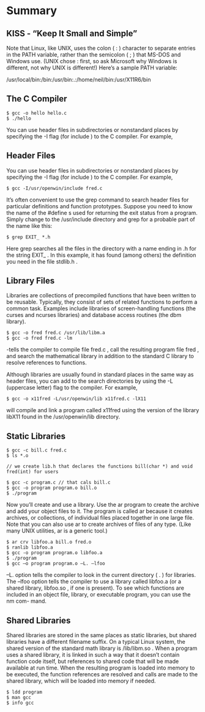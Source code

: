 # Summary

## KISS - “Keep It Small and Simple”

Note that Linux, like UNIX, uses the colon ( : ) character to separate entries in the PATH variable, rather than the semicolon ( ; ) that MS-DOS and Windows use. (UNIX chose : first, so ask Microsoft why Windows is different, not why UNIX is different!) Here’s a sample PATH variable:

/usr/local/bin:/bin:/usr/bin:.:/home/neil/bin:/usr/X11R6/bin


## The C Compiler

```
$ gcc -o hello hello.c
$ ./hello
```

You can use header files in subdirectories or nonstandard places by specifying the -I flag (for include ) to the C compiler. For example,

## Header Files

You can use header files in subdirectories or nonstandard places by specifying the -I flag (for include ) to the C compiler. For example,

```
$ gcc -I/usr/openwin/include fred.c
```

It’s often convenient to use the grep command to search header files for particular definitions and function prototypes. Suppose you need to know the name of the #define s used for returning the exit status from a program. Simply change to the /usr/include directory and grep for a probable part of the name like this:

```
$ grep EXIT_ *.h
```

Here grep searches all the files in the directory with a name ending in .h for the string EXIT_ . In this example, it has found (among others) the definition you need in the file stdlib.h .

## Library Files 

Libraries are collections of precompiled functions that have been written to be reusable. Typically, they consist of sets of related functions to perform a common task. Examples include libraries of screen-handling functions (the curses and ncurses libraries) and database access routines (the dbm library).

```
$ gcc -o fred fred.c /usr/lib/libm.a
$ gcc -o fred fred.c -lm
```

-tells the compiler to compile file fred.c , call the resulting program file fred , and search the mathematical library in addition to the standard C library to resolve references to functions.

Although libraries are usually found in standard places in the same way as header files, you can add to the search directories by using the -L (uppercase letter) flag to the compiler. For example,

```
$ gcc -o x11fred -L/usr/openwin/lib x11fred.c -lX11
```

will compile and link a program called x11fred using the version of the library libX11 found in the /usr/openwin/lib directory.

## Static Libraries
```
$ gcc -c bill.c fred.c
$ ls *.o

// we create lib.h that declares the functions bill(char *) and void fred(int) for users

$ gcc -c program.c // that cals bill.c
$ gcc -o program program.o bill.o
$ ./program
```

Now you’ll create and use a library. Use the ar program to create the archive and add your object files to it. The program is called ar because it creates archives, or collections, of individual files placed together in one large file. Note that you can also use ar to create archives of files of any type. (Like many UNIX utilities, ar is a generic tool.)

```
$ ar crv libfoo.a bill.o fred.o
$ ranlib libfoo.a
$ gcc -o program program.o libfoo.a
$ ./program
$ gcc –o program program.o –L. –lfoo
```

–L. option tells the compiler to look in the current directory ( . ) for libraries. The –lfoo option tells the compiler to use a library called libfoo.a (or a shared library, libfoo.so , if one is present). To see which functions are included in an object file, library, or executable program, you can use the nm com-
mand.

## Shared Libraries

Shared libraries are stored in the same places as static libraries, but shared libraries have a different filename suffix. On a typical Linux system, the shared version of the standard math library is /lib/libm.so .
When a program uses a shared library, it is linked in such a way that it doesn’t contain function code itself, but references to shared code that will be made available at run time. When the resulting program
is loaded into memory to be executed, the function references are resolved and calls are made to the shared library, which will be loaded into memory if needed.
```
$ ldd program
$ man gcc
$ info gcc
```